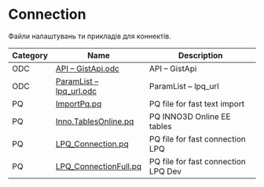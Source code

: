 # Connection

Файли налаштувань ти прикладів для коннектів.

Category  | Name                                                       | Description
--------- | ----------                                                 | ---------
ODC       | [API – GistApi.odc](<odc/API – GistApi.odc>)             | API – GistApi
ODC       | [ParamList – lpq_url.odc](<odc/ParamList – lpq_url.odc>) | ParamList – lpq_url
PQ        | [ImportPq.pq](ImportPq.pq)                               | PQ file for fast text import
PQ        | [Inno.TablesOnline.pq](Inno.TablesOnline.pq)             | PQ INNO3D Online EE tables
PQ        | [LPQ_Connection.pq](LPQ_Connection.pq)                   | PQ file for fast connection LPQ
PQ        | [LPQ_ConnectionFull.pq](LPQ_ConnectionFull.pq)           | PQ file for fast connection LPQ Dev
